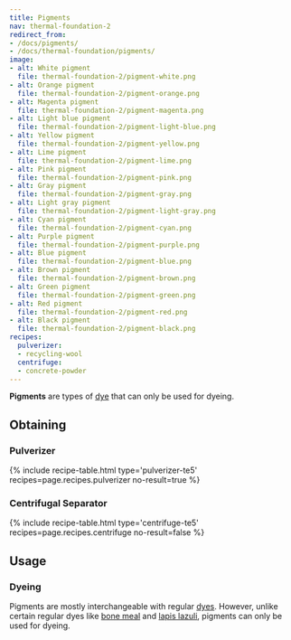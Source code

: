 ```yaml
---
title: Pigments
nav: thermal-foundation-2
redirect_from:
- /docs/pigments/
- /docs/thermal-foundation/pigments/
image:
- alt: White pigment
  file: thermal-foundation-2/pigment-white.png
- alt: Orange pigment
  file: thermal-foundation-2/pigment-orange.png
- alt: Magenta pigment
  file: thermal-foundation-2/pigment-magenta.png
- alt: Light blue pigment
  file: thermal-foundation-2/pigment-light-blue.png
- alt: Yellow pigment
  file: thermal-foundation-2/pigment-yellow.png
- alt: Lime pigment
  file: thermal-foundation-2/pigment-lime.png
- alt: Pink pigment
  file: thermal-foundation-2/pigment-pink.png
- alt: Gray pigment
  file: thermal-foundation-2/pigment-gray.png
- alt: Light gray pigment
  file: thermal-foundation-2/pigment-light-gray.png
- alt: Cyan pigment
  file: thermal-foundation-2/pigment-cyan.png
- alt: Purple pigment
  file: thermal-foundation-2/pigment-purple.png
- alt: Blue pigment
  file: thermal-foundation-2/pigment-blue.png
- alt: Brown pigment
  file: thermal-foundation-2/pigment-brown.png
- alt: Green pigment
  file: thermal-foundation-2/pigment-green.png
- alt: Red pigment
  file: thermal-foundation-2/pigment-red.png
- alt: Black pigment
  file: thermal-foundation-2/pigment-black.png
recipes:
  pulverizer:
  - recycling-wool
  centrifuge:
  - concrete-powder
---
```


**Pigments** are types of [dye](https://minecraft.gamepedia.com/Dye) that can
only be used for dyeing.


Obtaining
---------

### Pulverizer
{% include recipe-table.html type='pulverizer-te5' recipes=page.recipes.pulverizer no-result=true %}

### Centrifugal Separator
{% include recipe-table.html type='centrifuge-te5' recipes=page.recipes.centrifuge no-result=false %}


Usage
-----

### Dyeing
Pigments are mostly interchangeable with regular
[dyes](https://minecraft.gamepedia.com/Dye). However, unlike certain regular
dyes like [bone meal](https://minecraft.gamepedia.com/Bone_Meal) and [lapis
lazuli](https://minecraft.gamepedia.com/Lapis_Lazuli), pigments can only be used
for dyeing.

